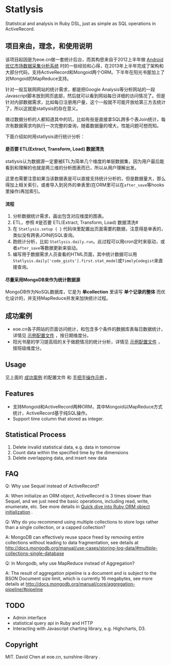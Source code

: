 Statlysis
===============================================
Statistical and analysis in Ruby DSL, just as simple as SQL operations in ActiveRecord.

项目来由，理念，和使用说明
-----------------------------------------------
该项目起因是为eoe.cn做一套统计后台，而其构思来自于2012上半年做 [Android优亿市场数据采集分析系统](http://mvj3.github.io/2012/11/01/android_eoemarket_data_collect_and_analysis_system_summary/) 时的一些经验和心得，在2013年上半年完成了架构和大部分代码，支持ActiveRecord和Mongoid两个ORM。下半年在阳光书屋加上了对Mongoid的MapReduce支持。

针对一般互联网网站的统计需求，都是把Google Analysis等分析网站的一段Javascript脚本放到网页底部，然后就可以看到网站每日详细的访问情况了。但是针对内部数据需求，比如每日注册用户量，这个一般就不可能开放给第三方去统计了，所以这就是statlysis的存在意义。

做过数据分析的人都知道其中的坑，比如有些是直接拿SQL跨多个表Join统计，每次有数据需求均执行一次完整的查询，随着数据量的增大，性能问题可想而知。

下面介绍如何用statlysis进行统计分析：

#### 是否要 ETL(Extract, Transform, Load) 数据清洗
statlysis认为数据源一定要被ETL为简单几个维度的单层数据集，因为用户最后能看到和理解的也就是两三维的分析图表而已，所以从用户理解出发。

这里也需要注意如果当该数据表是可以直接支持统计分析的，但是数据量大，那么得加上相关索引，或者导入到另外的单表里(在ORM里可以在`after_save`等hooks里操作)再加索引。

#### 流程
1. 分析数据统计需求，画出包含对应维度的图表。
2. ETL，参照 #是否要 ETL(Extract, Transform, Load) 数据清洗#
3. 在 `Statlysis.setup { }` 代码块里配置出页面需要的数据，注意得是单表的，类似没有跨表JOIN的SQL查询。
4. 跑统计分析，比如 `Statlysis.daily.run`。此过程可以用cron定时来驱动，或者`after_save`等数据更新来驱动。
5. 编写用于数据需求人员查看的HTML页面，其中统计数据可以用`Statlysis.daily['code_gists'].first.stat_model`或`TimelyCodegist`来直接查询。

#### 尽量采用MongoDB来作为统计数据源
MongoDB作为NoSQL数据库，它是为 **单collection** 里读写 **单个记录的整体** 而优化设计的，并支持MapReduce并发来加快统计过程。

成功案例
-----------------------------------------------
* eoe.cn各子网站的页面访问统计，和包含多个条件的数据库表每日数据统计，详情见 [示例配置文件](https://github.com/mvj3/statlysis/blob/master/examples/eoecn.rb) ，按日期维度分。
* 阳光书屋的学习提高班的关于做题情况的统计分析，详情见 [示例配置文件](https://github.com/mvj3/statlysis/blob/master/examples/sunshinelibrary.rb) ，按班级维度分。

Usage
-----------------------------------------------
见上面的 [成功案例](#成功案例) 的配置文件 和 [手把手操作示例](http://mvj3.github.io/statlysis/showterm.html) 。

Features
-----------------------------------------------
* 支持Mongoid和ActiveRecord两种ORM，其中Mongoid以MapReduce方式统计，ActiveRecord基于纯SQL操作。
* Support time column that stored as integer.


Statistical Process
-----------------------------------------------
1. Delete invalid statistical data, e.g. data in tomorrow
2. Count data within the specified time by the dimensions
3. Delete overlapping data, and insert new data


FAQ
-----------------------------------------------
Q: Why use Sequel instead of ActiveRecord?

A: When initialize an ORM object, ActiveRecord is 3 times slower than Sequel, and we just need the basic operations, including read, write, enumerate, etc. See more details in [Quick dive into Ruby ORM object initialization](http://merbist.com/2012/02/23/quick-dive-into-ruby-orm-object-initialization/) .


Q: Why do you recommend using multiple collections to store logs rather than a single collection, or a capped collection?

A: MongoDB can effectively reuse space freed by removing entire collections without leading to data fragmentation, see details at http://docs.mongodb.org/manual/use-cases/storing-log-data/#multiple-collections-single-database


Q: In Mongodb, why use MapReduce instead of Aggregation?

A: The result of aggregation pipeline is a document and is subject to the BSON Document size limit, which is currently 16 megabytes, see more details at http://docs.mongodb.org/manual/core/aggregation-pipeline/#pipeline


TODO
-----------------------------------------------
* Admin interface
* statistical query api in Ruby and HTTP
* Interacting with Javascript charting library, e.g. Highcharts, D3.


Copyright
-----------------------------------------------
MIT. David Chen at eoe.cn, sunshine-library .
